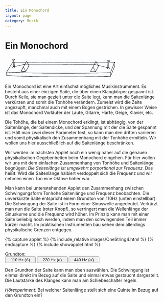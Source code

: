 ```yaml
---
title: Ein Monochord
layout: page
category: Musik
---
```

<script language="JavaScript" type="text/javascript">
		function doScript(c)
		{
			cdy.evokeCS(c);
		};
               cc='"';
</script>
<script type="text/javascript">
var statement=new Array()
statement[0]='(freq=110;)'
statement[1]='(freq=220;)'
statement[2]='(freq=440;)'
</script>

# Ein Monochord


![](images/Monochord0/Monochord.png)

Ein Monochord ist eine Art einfachst mögliches Musikinstrumment. Es besteht aus einer einzigen Saite, die über einen Klangkörper
gespannt ist. Durch Keile, sie man gezielt unter die Saite legt, kann man die Saitenlänge verkürzen und somit die Tonhöhe verändern.
Zumeist wird die Zeite angezupft, manchmal auch mit einem Bogen gestrichen.
In gewisser Weise ist das Monochord Vorläufer der Laute, Gitarre, Harfe, Geige, Klavier, etc.

Die Tohöhe, die bei einem Monochord erklingt, ist abhängig, von der Saitenlänge, der Saitendicke, und der Spannung mit der die Saite gespannt ist.
Hält man zwei dieser Parameter fest, so kann man den dritten variieren und somit physikalisch den Zusammenhang mit der Tonhöhe
ermitteln. Wir wollen uns hier ausschließlich auf die Saitenlänge beschränken.

Wir werden im nächsten Applet noch ein wenig näher auf die genauen physikalischen Gegebenheiten beim Monochord eingehen.
Für hier wollen wir uns mit dem einfachen Zusammenhang von Tonhöhe und Saitenlänge begnügen: _Die Seitenlänge ist umgekehrt porportional
zur Frequenz._ Das heißt: Wird die Saitenlänge halbiert verdoppelt sich die Frequenz und wir nehmen einen
Ton eine Oktave höher war.

Man kann bei untenstehenden Applet den Zusammenhang zwischen Schwingungsform Tonhöhe Saitenlänge und Frequenz beobachten.
Die unverkürzte Saite entspricht einem Grundton von 110Hz (unten einstellbar). Die Schwingung der Saite ist in Form einer Sinuswelle angedeutet.
Verkürzt man nun die Saite (roter Knopf), so verringert man die Wellenlänge der Sinuskurve und die Frequenz wird höher.
Im Prinzip kann man mit einer Saite beliebig hoch werden, indem man den schwingenden Teil immer kürzer macht.
Im praktischen Instrumenten bau sehen dem allerdings physikalische Grenzen entgegen.


{% capture applet %} {% include_relative images/OneString4.html %} {% endcapture %}
{% include showapplet.html %}

Grundton: <br />
<input type="button" value="110 Hz (A)" style="width: 100px;" onclick="doScript(statement[0])" />
<input type="button" value="220 Hz (a)" style="width: 100px;" onclick="doScript(statement[1])" />
<input type="button" value="440 Hz (a')" style="width: 100px;" onclick="doScript(statement[2])" /><br />

Den Grundton der Saite kann man oben auswählen. Die Schwingung ist einmal direkt im Bezug auf die Saite und einmal etwas gestaucht dargestellt.
Die Lautstärke des Klanges kann man am Schiebeschalter regeln.

*Hörexperiment:* Bei welcher Saitenlänge stellt sich eine Quinte im Bezug auf den Grundton ein?
